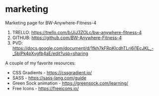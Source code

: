 # marketing

Marketing page for BW-Anywhere-Fitness-4
1. TRELLO: https://trello.com/b/JjJ3ZOLc/bw-anywhere-fitness-4
2. GITHUB: https://github.com/BW-Anywhere-Fitness-4
3. PVD: https://docs.google.com/document/d/1fkh7kFRpKlcdhTLri6i1EcJKL_-_5bIPk4pXvgfb4aE/edit?usp=sharing 

A couple of my favorite resources:

- CSS Gradients - https://cssgradient.io/
- SASS - https://sass-lang.com/guide
- Green Sock animation - https://greensock.com/learning/
- Free Icons - https://freeicons.io/
